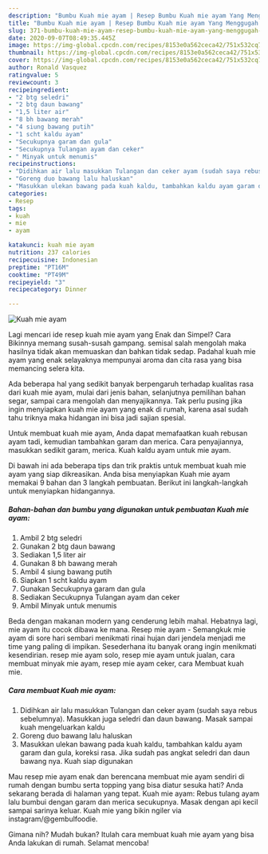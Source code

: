 ```yaml
---
description: "Bumbu Kuah mie ayam | Resep Bumbu Kuah mie ayam Yang Menggugah Selera"
title: "Bumbu Kuah mie ayam | Resep Bumbu Kuah mie ayam Yang Menggugah Selera"
slug: 371-bumbu-kuah-mie-ayam-resep-bumbu-kuah-mie-ayam-yang-menggugah-selera
date: 2020-09-07T08:49:35.445Z
image: https://img-global.cpcdn.com/recipes/8153e0a562ceca42/751x532cq70/kuah-mie-ayam-foto-resep-utama.jpg
thumbnail: https://img-global.cpcdn.com/recipes/8153e0a562ceca42/751x532cq70/kuah-mie-ayam-foto-resep-utama.jpg
cover: https://img-global.cpcdn.com/recipes/8153e0a562ceca42/751x532cq70/kuah-mie-ayam-foto-resep-utama.jpg
author: Ronald Vasquez
ratingvalue: 5
reviewcount: 3
recipeingredient:
- "2 btg seledri"
- "2 btg daun bawang"
- "1,5 liter air"
- "8 bh bawang merah"
- "4 siung bawang putih"
- "1 scht kaldu ayam"
- "Secukupnya garam dan gula"
- "Secukupnya Tulangan ayam dan ceker"
- " Minyak untuk menumis"
recipeinstructions:
- "Didihkan air lalu masukkan Tulangan dan ceker ayam (sudah saya rebus sebelumnya). Masukkan juga seledri dan daun bawang. Masak sampai kuah mengeluarkan kaldu"
- "Goreng duo bawang lalu haluskan"
- "Masukkan ulekan bawang pada kuah kaldu, tambahkan kaldu ayam garam dan gula, koreksi rasa. Jika sudah pas angkat seledri dan daun bawang nya. Kuah siap digunakan"
categories:
- Resep
tags:
- kuah
- mie
- ayam

katakunci: kuah mie ayam 
nutrition: 237 calories
recipecuisine: Indonesian
preptime: "PT16M"
cooktime: "PT49M"
recipeyield: "3"
recipecategory: Dinner

---
```



![Kuah mie ayam](https://img-global.cpcdn.com/recipes/8153e0a562ceca42/751x532cq70/kuah-mie-ayam-foto-resep-utama.jpg)

Lagi mencari ide resep kuah mie ayam yang Enak dan Simpel? Cara Bikinnya memang susah-susah gampang. semisal salah mengolah maka hasilnya tidak akan memuaskan dan bahkan tidak sedap. Padahal kuah mie ayam yang enak selayaknya mempunyai aroma dan cita rasa yang bisa memancing selera kita.

Ada beberapa hal yang sedikit banyak berpengaruh terhadap kualitas rasa dari kuah mie ayam, mulai dari jenis bahan, selanjutnya pemilihan bahan segar, sampai cara mengolah dan menyajikannya. Tak perlu pusing jika ingin menyiapkan kuah mie ayam yang enak di rumah, karena asal sudah tahu triknya maka hidangan ini bisa jadi sajian spesial.

Untuk membuat kuah mie ayam, Anda dapat memafaatkan kuah rebusan ayam tadi, kemudian tambahkan garam dan merica. Cara penyajiannya, masukkan sedikit garam, merica. Kuah kaldu ayam untuk mie ayam.


Di bawah ini ada beberapa tips dan trik praktis untuk membuat kuah mie ayam yang siap dikreasikan. Anda bisa menyiapkan Kuah mie ayam memakai 9 bahan dan 3 langkah pembuatan. Berikut ini langkah-langkah untuk menyiapkan hidangannya.

<!--inarticleads1-->

##### Bahan-bahan dan bumbu yang digunakan untuk pembuatan Kuah mie ayam:

1. Ambil 2 btg seledri
1. Gunakan 2 btg daun bawang
1. Sediakan 1,5 liter air
1. Gunakan 8 bh bawang merah
1. Ambil 4 siung bawang putih
1. Siapkan 1 scht kaldu ayam
1. Gunakan Secukupnya garam dan gula
1. Sediakan Secukupnya Tulangan ayam dan ceker
1. Ambil  Minyak untuk menumis


Beda dengan makanan modern yang cenderung lebih mahal. Hebatnya lagi, mie ayam itu cocok dibawa ke mana. Resep mie ayam - Semangkuk mie ayam di sore hari sembari menikmati rinai hujan dari jendela menjadi me time yang paling di impikan. Sesederhana itu banyak orang ingin menikmati kesendirian. resep mie ayam solo, resep mie ayam untuk jualan, cara membuat minyak mie ayam, resep mie ayam ceker, cara Membuat kuah mie. 

<!--inarticleads2-->

##### Cara membuat Kuah mie ayam:

1. Didihkan air lalu masukkan Tulangan dan ceker ayam (sudah saya rebus sebelumnya). Masukkan juga seledri dan daun bawang. Masak sampai kuah mengeluarkan kaldu
1. Goreng duo bawang lalu haluskan
1. Masukkan ulekan bawang pada kuah kaldu, tambahkan kaldu ayam garam dan gula, koreksi rasa. Jika sudah pas angkat seledri dan daun bawang nya. Kuah siap digunakan


Mau resep mie ayam enak dan berencana membuat mie ayam sendiri di rumah dengan bumbu serta topping yang bisa diatur sesuka hati? Anda sekarang berada di halaman yang tepat. Kuah mie ayam: Rebus tulang ayam lalu bumbui dengan garam dan merica secukupnya. Masak dengan api kecil sampai sarinya keluar. Kuah mie yang bikin ngiler via instagram/@gembulfoodie. 

Gimana nih? Mudah bukan? Itulah cara membuat kuah mie ayam yang bisa Anda lakukan di rumah. Selamat mencoba!
